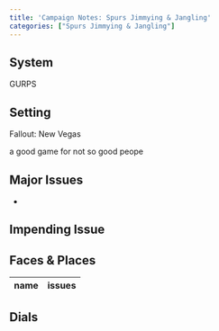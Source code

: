 ```yaml
---
title: 'Campaign Notes: Spurs Jimmying & Jangling'
categories: ["Spurs Jimmying & Jangling"]
---
```


## System
GURPS

## Setting
Fallout: New Vegas

a good game for not so good peope

## Major Issues
*

## Impending Issue

## Faces & Places
| name | issues |
| --- | --- |

## Dials

